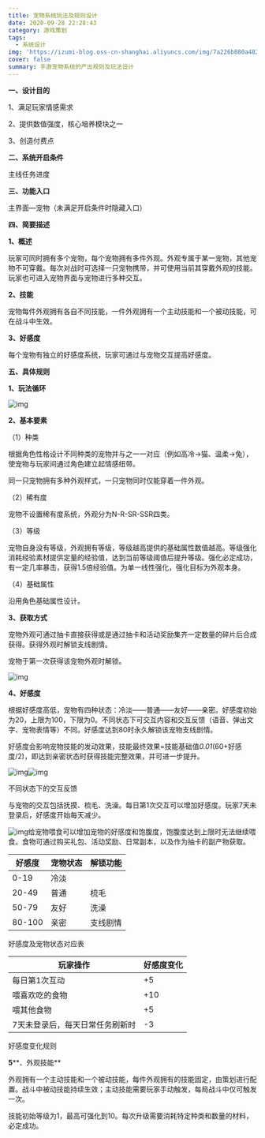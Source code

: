 ```yaml
---
title: 宠物系统玩法及规则设计
date: 2020-09-28 22:28:43
category: 游戏策划
tags:
  - 系统设计
img: 'https://izumi-blog.oss-cn-shanghai.aliyuncs.com/img/7a226b880a482afd.jpg'
cover: false
summary: 手游宠物系统的产出规则及玩法设计
---
```


<!--more-->

**一、设计目的**

1、满足玩家情感需求

2、提供数值强度，核心培养模块之一

3、创造付费点

**二、系统开启条件**

主线任务进度

**三、功能入口**

主界面—宠物（未满足开启条件时隐藏入口）

**四、简要描述**

**1、概述**

玩家可同时拥有多个宠物，每个宠物拥有多件外观。外观专属于某一宠物，其他宠物不可穿戴。每次对战时可选择一只宠物携带，并可使用当前其穿戴外观的技能。玩家也可进入宠物界面与宠物进行多种交互。

**2、技能**

宠物每件外观拥有各自不同技能，一件外观拥有一个主动技能和一个被动技能，可在战斗中生效。

**3、好感度**

每个宠物有独立的好感度系统，玩家可通过与宠物交互提高好感度。

**五、具体规则**

**1、玩法循环**

![img](https://izumi-blog.oss-cn-shanghai.aliyuncs.com/img/clip_image005.jpg)

**2、基本要素**

（1）种类

根据角色性格设计不同种类的宠物并与之一一对应（例如高冷→猫、温柔→兔），使宠物与玩家间通过角色建立起情感纽带。

同一只宠物拥有多种外观样式，一只宠物同时仅能穿着一件外观。

（2）稀有度

宠物不设置稀有度系统，外观分为N-R-SR-SSR四类。

（3）等级

宠物自身没有等级，外观拥有等级，等级越高提供的基础属性数值越高。等级强化消耗经验素材提供定量的经验值，达到当前等级阈值后提升等级。强化必定成功，有一定几率暴击，获得1.5倍经验值。为单一线性强化，强化目标为外观本身。

（4）基础属性

沿用角色基础属性设计。

**3、获取方式**

宠物外观可通过抽卡直接获得或是通过抽卡和活动奖励集齐一定数量的碎片后合成获得。获得外观时解锁支线剧情。

宠物于第一次获得该宠物外观时解锁。

![img](https://izumi-blog.oss-cn-shanghai.aliyuncs.com/img/clip_image008.jpg)

**4、好感度**

根据好感度高低，宠物有四种状态：冷淡——普通——友好——亲密。好感度初始为20，上限为100，下限为0。不同状态下可交互内容和交互反馈（语音、弹出文字、宠物表情等）不同。好感度达到80时永久解锁该宠物支线剧情。

好感度会影响宠物技能的发动效果，技能最终效果=技能基础值*0.01*(60+好感度/2)，即达到亲密状态时获得技能完整效果，并可进一步提升。

![img](https://izumi-blog.oss-cn-shanghai.aliyuncs.com/img/clip_image010.jpg)![img](https://izumi-blog.oss-cn-shanghai.aliyuncs.com/img/clip_image012.jpg)

不同状态下的交互反馈

与宠物的交互包括抚摸、梳毛、洗澡。每日第1次交互可以增加好感度。玩家7天未登录后，好感度开始每天减少。

![img](C:/Users/win8.1/AppData/Local/Temp/msohtmlclip1/01/clip_image013.jpg)给宠物喂食可以增加宠物的好感度和饱腹度，饱腹度达到上限时无法继续喂食。食物可通过购买礼包、活动奖励、日常副本，以及作为抽卡的副产物获取。

| **好感度** | **宠物状态** | **解锁功能** |
| ---------- | ------------ | ------------ |
| 0-19       | 冷淡         |              |
| 20-49      | 普通         | 梳毛         |
| 50-79      | 友好         | 洗澡         |
| 80-100     | 亲密         | 支线剧情     |

好感度及宠物状态对应表

| **玩家操作**                    | **好感度变化** |
| ------------------------------- | -------------- |
| 每日第1次互动                   | +5             |
| 喂喜欢吃的食物                  | +10            |
| 喂其他食物                      | +5             |
| 7天未登录后，每天日常任务刷新时 | -3             |

好感度变化规则

**5****、外观技能**

外观拥有一个主动技能和一个被动技能，每件外观拥有的技能固定，由策划进行配置。战斗中被动技能持续生效；主动技能需要玩家手动触发，每局战斗中仅可触发一次。

技能初始等级为1，最高可强化到10。每次升级需要消耗特定种类和数量的材料，必定成功。